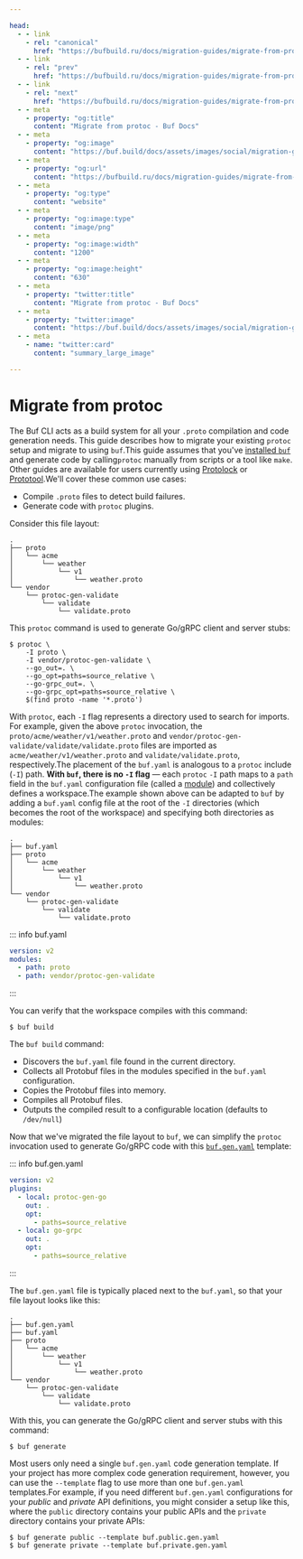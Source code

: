 ```yaml
---

head:
  - - link
    - rel: "canonical"
      href: "https://bufbuild.ru/docs/migration-guides/migrate-from-protoc/"
  - - link
    - rel: "prev"
      href: "https://bufbuild.ru/docs/migration-guides/migrate-from-protolock/"
  - - link
    - rel: "next"
      href: "https://bufbuild.ru/docs/migration-guides/migrate-from-protoc-gen-validate/"
  - - meta
    - property: "og:title"
      content: "Migrate from protoc - Buf Docs"
  - - meta
    - property: "og:image"
      content: "https://buf.build/docs/assets/images/social/migration-guides/migrate-from-protoc.png"
  - - meta
    - property: "og:url"
      content: "https://bufbuild.ru/docs/migration-guides/migrate-from-protoc/"
  - - meta
    - property: "og:type"
      content: "website"
  - - meta
    - property: "og:image:type"
      content: "image/png"
  - - meta
    - property: "og:image:width"
      content: "1200"
  - - meta
    - property: "og:image:height"
      content: "630"
  - - meta
    - property: "twitter:title"
      content: "Migrate from protoc - Buf Docs"
  - - meta
    - property: "twitter:image"
      content: "https://buf.build/docs/assets/images/social/migration-guides/migrate-from-protoc.png"
  - - meta
    - name: "twitter:card"
      content: "summary_large_image"

---
```


# Migrate from protoc

The Buf CLI acts as a build system for all your `.proto` compilation and code generation needs. This guide describes how to migrate your existing `protoc` setup and migrate to using `buf`.This guide assumes that you've [installed `buf`](../../cli/installation/) and generate code by calling`protoc` manually from scripts or a tool like `make`. Other guides are available for users currently using [Protolock](../migrate-from-protolock/) or [Prototool](../migrate-from-prototool/).We'll cover these common use cases:

- Compile `.proto` files to detect build failures.
- Generate code with `protoc` plugins.

Consider this file layout:

```text
.
├── proto
│   └── acme
│       └── weather
│           └── v1
│               └── weather.proto
└── vendor
    └── protoc-gen-validate
        └── validate
            └── validate.proto
```

This `protoc` command is used to generate Go/gRPC client and server stubs:

```console
$ protoc \
    -I proto \
    -I vendor/protoc-gen-validate \
    --go_out=. \
    --go_opt=paths=source_relative \
    --go-grpc_out=. \
    --go-grpc_opt=paths=source_relative \
    $(find proto -name '*.proto')
```

With `protoc`, each `-I` flag represents a directory used to search for imports. For example, given the above `protoc` invocation, the `proto/acme/weather/v1/weather.proto` and `vendor/protoc-gen-validate/validate/validate.proto` files are imported as `acme/weather/v1/weather.proto` and `validate/validate.proto`, respectively.The placement of the `buf.yaml` is analogous to a `protoc` include (`-I`) path. **With `buf`, there is no `-I` flag** — each `protoc` `-I` path maps to a `path` field in the `buf.yaml` configuration file (called a [module](../../cli/modules-workspaces/)) and collectively defines a workspace.The example shown above can be adapted to `buf` by adding a `buf.yaml` config file at the root of the `-I` directories (which becomes the root of the workspace) and specifying both directories as modules:

```text
.
├── buf.yaml
├── proto
│   └── acme
│       └── weather
│           └── v1
│               └── weather.proto
└── vendor
    └── protoc-gen-validate
        └── validate
            └── validate.proto
```

::: info buf.yaml

```yaml
version: v2
modules:
  - path: proto
  - path: vendor/protoc-gen-validate
```

:::

You can verify that the workspace compiles with this command:

```console
$ buf build
```

The `buf build` command:

- Discovers the `buf.yaml` file found in the current directory.
- Collects all Protobuf files in the modules specified in the `buf.yaml` configuration.
- Copies the Protobuf files into memory.
- Compiles all Protobuf files.
- Outputs the compiled result to a configurable location (defaults to `/dev/null`)

Now that we've migrated the file layout to `buf`, we can simplify the `protoc` invocation used to generate Go/gRPC code with this [`buf.gen.yaml`](../../configuration/v2/buf-gen-yaml/) template:

::: info buf.gen.yaml

```yaml
version: v2
plugins:
  - local: protoc-gen-go
    out: .
    opt:
      - paths=source_relative
  - local: go-grpc
    out: .
    opt:
      - paths=source_relative
```

:::

The `buf.gen.yaml` file is typically placed next to the `buf.yaml`, so that your file layout looks like this:

```text
.
├── buf.gen.yaml
├── buf.yaml
├── proto
│   └── acme
│       └── weather
│           └── v1
│               └── weather.proto
└── vendor
    └── protoc-gen-validate
        └── validate
            └── validate.proto
```

With this, you can generate the Go/gRPC client and server stubs with this command:

```console
$ buf generate
```

Most users only need a single `buf.gen.yaml` code generation template. If your project has more complex code generation requirement, however, you can use the `--template` flag to use more than one `buf.gen.yaml` templates.For example, if you need different `buf.gen.yaml` configurations for your _public_ and _private_ API definitions, you might consider a setup like this, where the `public` directory contains your public APIs and the `private` directory contains your private APIs:

```console
$ buf generate public --template buf.public.gen.yaml
$ buf generate private --template buf.private.gen.yaml
```
